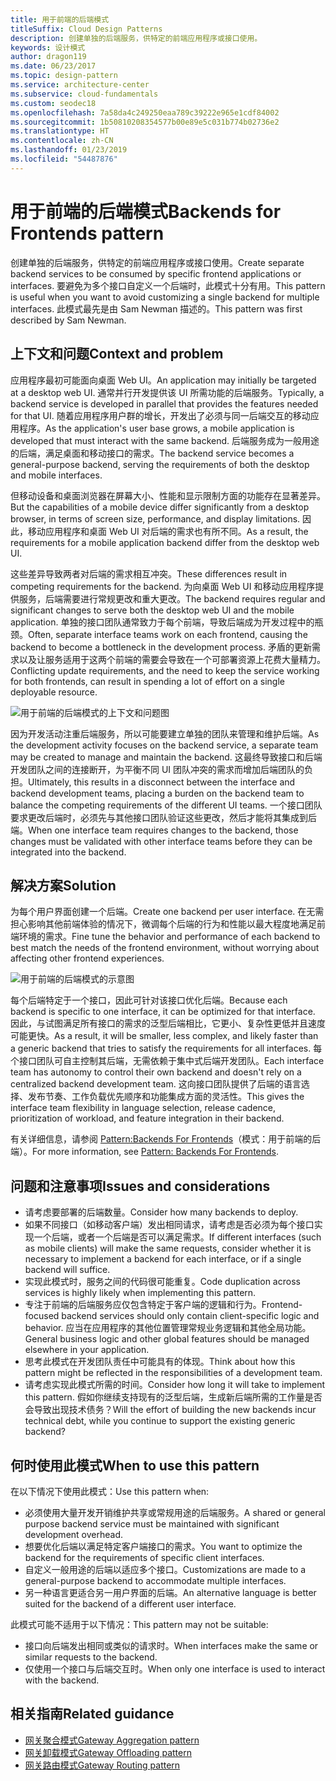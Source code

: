 ```yaml
---
title: 用于前端的后端模式
titleSuffix: Cloud Design Patterns
description: 创建单独的后端服务，供特定的前端应用程序或接口使用。
keywords: 设计模式
author: dragon119
ms.date: 06/23/2017
ms.topic: design-pattern
ms.service: architecture-center
ms.subservice: cloud-fundamentals
ms.custom: seodec18
ms.openlocfilehash: 7a58da4c249250eaa789c39222e965e1cdf84002
ms.sourcegitcommit: 1b50810208354577b00e89e5c031b774b02736e2
ms.translationtype: HT
ms.contentlocale: zh-CN
ms.lasthandoff: 01/23/2019
ms.locfileid: "54487876"
---
```

# <a name="backends-for-frontends-pattern"></a><span data-ttu-id="f673e-104">用于前端的后端模式</span><span class="sxs-lookup"><span data-stu-id="f673e-104">Backends for Frontends pattern</span></span>

<span data-ttu-id="f673e-105">创建单独的后端服务，供特定的前端应用程序或接口使用。</span><span class="sxs-lookup"><span data-stu-id="f673e-105">Create separate backend services to be consumed by specific frontend applications or interfaces.</span></span> <span data-ttu-id="f673e-106">要避免为多个接口自定义一个后端时，此模式十分有用。</span><span class="sxs-lookup"><span data-stu-id="f673e-106">This pattern is useful when you want to avoid customizing a single backend for multiple interfaces.</span></span> <span data-ttu-id="f673e-107">此模式最先是由 Sam Newman 描述的。</span><span class="sxs-lookup"><span data-stu-id="f673e-107">This pattern was first described by Sam Newman.</span></span>

## <a name="context-and-problem"></a><span data-ttu-id="f673e-108">上下文和问题</span><span class="sxs-lookup"><span data-stu-id="f673e-108">Context and problem</span></span>

<span data-ttu-id="f673e-109">应用程序最初可能面向桌面 Web UI。</span><span class="sxs-lookup"><span data-stu-id="f673e-109">An application may initially be targeted at a desktop web UI.</span></span> <span data-ttu-id="f673e-110">通常并行开发提供该 UI 所需功能的后端服务。</span><span class="sxs-lookup"><span data-stu-id="f673e-110">Typically, a backend service is developed in parallel that provides the features needed for that UI.</span></span> <span data-ttu-id="f673e-111">随着应用程序用户群的增长，开发出了必须与同一后端交互的移动应用程序。</span><span class="sxs-lookup"><span data-stu-id="f673e-111">As the application's user base grows, a mobile application is developed that must interact with the same backend.</span></span> <span data-ttu-id="f673e-112">后端服务成为一般用途的后端，满足桌面和移动接口的需求。</span><span class="sxs-lookup"><span data-stu-id="f673e-112">The backend service becomes a general-purpose backend, serving the requirements of both the desktop and mobile interfaces.</span></span>

<span data-ttu-id="f673e-113">但移动设备和桌面浏览器在屏幕大小、性能和显示限制方面的功能存在显著差异。</span><span class="sxs-lookup"><span data-stu-id="f673e-113">But the capabilities of a mobile device differ significantly from a desktop browser, in terms of screen size, performance, and display limitations.</span></span> <span data-ttu-id="f673e-114">因此，移动应用程序和桌面 Web UI 对后端的需求也有所不同。</span><span class="sxs-lookup"><span data-stu-id="f673e-114">As a result, the requirements for a mobile application backend differ from the desktop web UI.</span></span>

<span data-ttu-id="f673e-115">这些差异导致两者对后端的需求相互冲突。</span><span class="sxs-lookup"><span data-stu-id="f673e-115">These differences result in competing requirements for the backend.</span></span> <span data-ttu-id="f673e-116">为向桌面 Web UI 和移动应用程序提供服务，后端需要进行常规更改和重大更改。</span><span class="sxs-lookup"><span data-stu-id="f673e-116">The backend requires regular and significant changes to serve both the desktop web UI and the mobile application.</span></span> <span data-ttu-id="f673e-117">单独的接口团队通常致力于每个前端，导致后端成为开发过程中的瓶颈。</span><span class="sxs-lookup"><span data-stu-id="f673e-117">Often, separate interface teams work on each frontend, causing the backend to become a bottleneck in the development process.</span></span> <span data-ttu-id="f673e-118">矛盾的更新需求以及让服务适用于这两个前端的需要会导致在一个可部署资源上花费大量精力。</span><span class="sxs-lookup"><span data-stu-id="f673e-118">Conflicting update requirements, and the need to keep the service working for both frontends, can result in spending a lot of effort on a single deployable resource.</span></span>

![用于前端的后端模式的上下文和问题图](./_images/backend-for-frontend.png)

<span data-ttu-id="f673e-120">因为开发活动注重后端服务，所以可能要建立单独的团队来管理和维护后端。</span><span class="sxs-lookup"><span data-stu-id="f673e-120">As the development activity focuses on the backend service, a separate team may be created to manage and maintain the backend.</span></span> <span data-ttu-id="f673e-121">这最终导致接口和后端开发团队之间的连接断开，为平衡不同 UI 团队冲突的需求而增加后端团队的负担。</span><span class="sxs-lookup"><span data-stu-id="f673e-121">Ultimately, this results in a disconnect between the interface and backend development teams, placing a burden on the backend team to balance the competing requirements of the different UI teams.</span></span> <span data-ttu-id="f673e-122">一个接口团队要求更改后端时，必须先与其他接口团队验证这些更改，然后才能将其集成到后端。</span><span class="sxs-lookup"><span data-stu-id="f673e-122">When one interface team requires changes to the backend, those changes must be validated with other interface teams before they can be integrated into the backend.</span></span>

## <a name="solution"></a><span data-ttu-id="f673e-123">解决方案</span><span class="sxs-lookup"><span data-stu-id="f673e-123">Solution</span></span>

<span data-ttu-id="f673e-124">为每个用户界面创建一个后端。</span><span class="sxs-lookup"><span data-stu-id="f673e-124">Create one backend per user interface.</span></span> <span data-ttu-id="f673e-125">在无需担心影响其他前端体验的情况下，微调每个后端的行为和性能以最大程度地满足前端环境的需求。</span><span class="sxs-lookup"><span data-stu-id="f673e-125">Fine tune the behavior and performance of each backend to best match the needs of the frontend environment, without worrying about affecting other frontend experiences.</span></span>

![用于前端的后端模式的示意图](./_images/backend-for-frontend-example.png)

<span data-ttu-id="f673e-127">每个后端特定于一个接口，因此可针对该接口优化后端。</span><span class="sxs-lookup"><span data-stu-id="f673e-127">Because each backend is specific to one interface, it can be optimized for that interface.</span></span> <span data-ttu-id="f673e-128">因此，与试图满足所有接口的需求的泛型后端相比，它更小、复杂性更低并且速度可能更快。</span><span class="sxs-lookup"><span data-stu-id="f673e-128">As a result, it will be smaller, less complex, and likely faster than a generic backend that tries to satisfy the requirements for all interfaces.</span></span> <span data-ttu-id="f673e-129">每个接口团队可自主控制其后端，无需依赖于集中式后端开发团队。</span><span class="sxs-lookup"><span data-stu-id="f673e-129">Each interface team has autonomy to control their own backend and doesn't rely on a centralized backend development team.</span></span> <span data-ttu-id="f673e-130">这向接口团队提供了后端的语言选择、发布节奏、工作负载优先顺序和功能集成方面的灵活性。</span><span class="sxs-lookup"><span data-stu-id="f673e-130">This gives the interface team flexibility in language selection, release cadence, prioritization of workload, and feature integration in their backend.</span></span>

<span data-ttu-id="f673e-131">有关详细信息，请参阅 [Pattern:Backends For Frontends](https://samnewman.io/patterns/architectural/bff/)（模式：用于前端的后端）。</span><span class="sxs-lookup"><span data-stu-id="f673e-131">For more information, see [Pattern: Backends For Frontends](https://samnewman.io/patterns/architectural/bff/).</span></span>

## <a name="issues-and-considerations"></a><span data-ttu-id="f673e-132">问题和注意事项</span><span class="sxs-lookup"><span data-stu-id="f673e-132">Issues and considerations</span></span>

- <span data-ttu-id="f673e-133">请考虑要部署的后端数量。</span><span class="sxs-lookup"><span data-stu-id="f673e-133">Consider how many backends to deploy.</span></span>
- <span data-ttu-id="f673e-134">如果不同接口（如移动客户端）发出相同请求，请考虑是否必须为每个接口实现一个后端，或者一个后端是否可以满足需求。</span><span class="sxs-lookup"><span data-stu-id="f673e-134">If different interfaces (such as mobile clients) will make the same requests, consider whether it is necessary to implement a backend for each interface, or if a single backend will suffice.</span></span>
- <span data-ttu-id="f673e-135">实现此模式时，服务之间的代码很可能重复。</span><span class="sxs-lookup"><span data-stu-id="f673e-135">Code duplication across services is highly likely when implementing this pattern.</span></span>
- <span data-ttu-id="f673e-136">专注于前端的后端服务应仅包含特定于客户端的逻辑和行为。</span><span class="sxs-lookup"><span data-stu-id="f673e-136">Frontend-focused backend services should only contain client-specific logic and behavior.</span></span> <span data-ttu-id="f673e-137">应当在应用程序的其他位置管理常规业务逻辑和其他全局功能。</span><span class="sxs-lookup"><span data-stu-id="f673e-137">General business logic and other global features should be managed elsewhere in your application.</span></span>
- <span data-ttu-id="f673e-138">思考此模式在开发团队责任中可能具有的体现。</span><span class="sxs-lookup"><span data-stu-id="f673e-138">Think about how this pattern might be reflected in the responsibilities of a development team.</span></span>
- <span data-ttu-id="f673e-139">请考虑实现此模式所需的时间。</span><span class="sxs-lookup"><span data-stu-id="f673e-139">Consider how long it will take to implement this pattern.</span></span> <span data-ttu-id="f673e-140">假如你继续支持现有的泛型后端，生成新后端所需的工作量是否会导致出现技术债务？</span><span class="sxs-lookup"><span data-stu-id="f673e-140">Will the effort of building the new backends incur technical debt, while you continue to support the existing generic backend?</span></span>

## <a name="when-to-use-this-pattern"></a><span data-ttu-id="f673e-141">何时使用此模式</span><span class="sxs-lookup"><span data-stu-id="f673e-141">When to use this pattern</span></span>

<span data-ttu-id="f673e-142">在以下情况下使用此模式：</span><span class="sxs-lookup"><span data-stu-id="f673e-142">Use this pattern when:</span></span>

- <span data-ttu-id="f673e-143">必须使用大量开发开销维护共享或常规用途的后端服务。</span><span class="sxs-lookup"><span data-stu-id="f673e-143">A shared or general purpose backend service must be maintained with significant development overhead.</span></span>
- <span data-ttu-id="f673e-144">想要优化后端以满足特定客户端接口的需求。</span><span class="sxs-lookup"><span data-stu-id="f673e-144">You want to optimize the backend for the requirements of specific client interfaces.</span></span>
- <span data-ttu-id="f673e-145">自定义一般用途的后端以适应多个接口。</span><span class="sxs-lookup"><span data-stu-id="f673e-145">Customizations are made to a general-purpose backend to accommodate multiple interfaces.</span></span>
- <span data-ttu-id="f673e-146">另一种语言更适合另一用户界面的后端。</span><span class="sxs-lookup"><span data-stu-id="f673e-146">An alternative language is better suited for the backend of a different user interface.</span></span>

<span data-ttu-id="f673e-147">此模式可能不适用于以下情况：</span><span class="sxs-lookup"><span data-stu-id="f673e-147">This pattern may not be suitable:</span></span>

- <span data-ttu-id="f673e-148">接口向后端发出相同或类似的请求时。</span><span class="sxs-lookup"><span data-stu-id="f673e-148">When interfaces make the same or similar requests to the backend.</span></span>
- <span data-ttu-id="f673e-149">仅使用一个接口与后端交互时。</span><span class="sxs-lookup"><span data-stu-id="f673e-149">When only one interface is used to interact with the backend.</span></span>

## <a name="related-guidance"></a><span data-ttu-id="f673e-150">相关指南</span><span class="sxs-lookup"><span data-stu-id="f673e-150">Related guidance</span></span>

- [<span data-ttu-id="f673e-151">网关聚合模式</span><span class="sxs-lookup"><span data-stu-id="f673e-151">Gateway Aggregation pattern</span></span>](./gateway-aggregation.md)
- [<span data-ttu-id="f673e-152">网关卸载模式</span><span class="sxs-lookup"><span data-stu-id="f673e-152">Gateway Offloading pattern</span></span>](./gateway-offloading.md)
- [<span data-ttu-id="f673e-153">网关路由模式</span><span class="sxs-lookup"><span data-stu-id="f673e-153">Gateway Routing pattern</span></span>](./gateway-routing.md)
